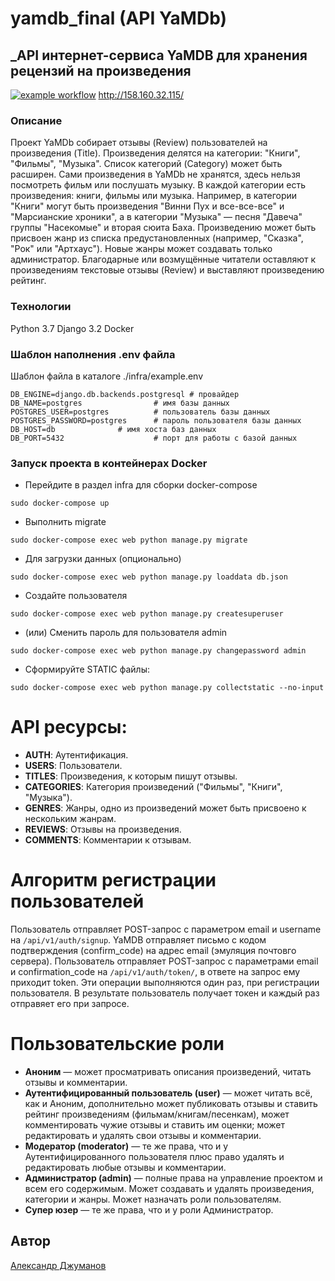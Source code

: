 # yamdb_final (API YaMDb)

## _API интернет-сервиса YaMDB для хранения рецензий на произведения

[![example workflow](https://github.com/AlexDjum/yamdb_final/actions/workflows/yamdb_workflow.yml/badge.svg)](https://github.com/AlexDjum/yamdb_final/actions/workflows/yamdb_workflow.yml)
http://158.160.32.115/

### Описание

Проект YaMDb собирает отзывы (Review) пользователей на произведения (Title).
Произведения делятся на категории: "Книги", "Фильмы", "Музыка".
Список категорий (Category) может быть расширен.
Сами произведения в YaMDb не хранятся, здесь нельзя посмотреть фильм или
послушать музыку. В каждой категории есть произведения: книги, фильмы или
музыка. Например, в категории "Книги" могут быть произведения
"Винни Пух и все-все-все" и "Марсианские хроники", а в категории
"Музыка" — песня "Давеча" группы "Насекомые" и вторая сюита Баха.
Произведению может быть присвоен жанр из списка предустановленных
(например, "Сказка", "Рок" или "Артхаус"). Новые жанры может создавать
только администратор. Благодарные или возмущённые читатели оставляют к
произведениям текстовые отзывы (Review) и выставляют произведению рейтинг.

### Технологии

Python 3.7
Django 3.2
Docker

### Шаблон наполнения .env файла

Шаблон файла в каталоге ./infra/example.env

	DB_ENGINE=django.db.backends.postgresql # провайдер
	DB_NAME=postgres		        # имя базы данных
	POSTGRES_USER=postgres			# пользователь базы данных
	POSTGRES_PASSWORD=postgres		# пароль пользователя базы данных
	DB_HOST=db 				# имя хоста баз данных
	DB_PORT=5432			        # порт для работы с базой данных

### Запуск проекта в контейнерах Docker

- Перейдите в раздел infra для сборки docker-compose

```
sudo docker-compose up
```

- Выполнить migrate

```
sudo docker-compose exec web python manage.py migrate
```

- Для загрузки данных (опционально)

```
sudo docker-compose exec web python manage.py loaddata db.json
```

- Создайте пользователя

```
sudo docker-compose exec web python manage.py createsuperuser
```

- (или) Сменить пароль для пользователя admin

```
sudo docker-compose exec web python manage.py changepassword admin
```

- Сформируйте STATIC файлы:

```
sudo docker-compose exec web python manage.py collectstatic --no-input
```

# API ресурсы:

- **AUTH**: Аутентификация.
- **USERS**: Пользователи.
- **TITLES**: Произведения, к которым пишут отзывы.
- **CATEGORIES**: Категория произведений ("Фильмы", "Книги", "Музыка").
- **GENRES**: Жанры, одно из произведений может быть присвоено к нескольким жанрам.
- **REVIEWS**: Отзывы на произведения.
- **COMMENTS**: Комментарии к отзывам.

# Алгоритм регистрации пользователей

Пользователь отправляет POST-запрос с параметром email и username на `/api/v1/auth/signup`.
YaMDB отправляет письмо с кодом подтверждения (confirm_code) на адрес email (эмуляция почтовго сервера).
Пользователь отправляет POST-запрос с параметрами email и confirmation_code на `/api/v1/auth/token/`,
в ответе на запрос ему приходит token.
Эти операции выполняются один раз, при регистрации пользователя.
В результате пользователь получает токен и каждый раз отправяет его при запросе.

# Пользовательские роли

- **Аноним** — может просматривать описания произведений, читать отзывы и комментарии.
- **Аутентифицированный пользователь (user)** — может читать всё, как и Аноним, дополнительно может публиковать отзывы и
  ставить рейтинг произведениям (фильмам/книгам/песенкам), может комментировать чужие отзывы и ставить им оценки; может
  редактировать и удалять свои отзывы и комментарии.
- **Модератор (moderator)** — те же права, что и у Аутентифицированного пользователя плюс право удалять и редактировать
  любые отзывы и комментарии.
- **Администратор (admin)** — полные права на управление проектом и всем его содержимым. Может создавать и удалять
  произведения, категории и жанры. Может назначать роли пользователям.
- **Супер юзер** — те же права, что и у роли Администратор.

## Автор

[Александр Джуманов](https://github.com/AlexDjum)